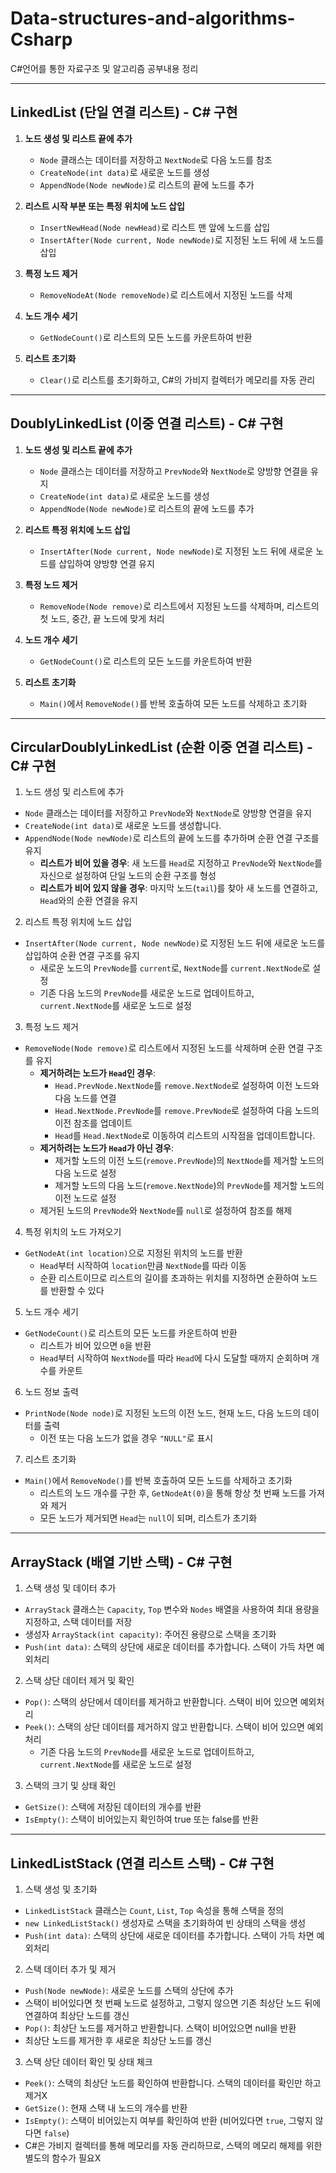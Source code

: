 # Data-structures-and-algorithms-Csharp
C#언어를 통한 자료구조 및 알고리즘 공부내용 정리

---

## LinkedList (단일 연결 리스트) - C# 구현

1. **노드 생성 및 리스트 끝에 추가**  
   - `Node` 클래스는 데이터를 저장하고 `NextNode`로 다음 노드를 참조
   - `CreateNode(int data)`로 새로운 노드를 생성
   - `AppendNode(Node newNode)`로 리스트의 끝에 노드를 추가

2. **리스트 시작 부분 또는 특정 위치에 노드 삽입**  
   - `InsertNewHead(Node newHead)`로 리스트 맨 앞에 노드를 삽입
   - `InsertAfter(Node current, Node newNode)`로 지정된 노드 뒤에 새 노드를 삽입

3. **특정 노드 제거**  
   - `RemoveNodeAt(Node removeNode)`로 리스트에서 지정된 노드를 삭제

4. **노드 개수 세기**  
   - `GetNodeCount()`로 리스트의 모든 노드를 카운트하여 반환

5. **리스트 초기화**  
   - `Clear()`로 리스트를 초기화하고, C#의 가비지 컬렉터가 메모리를 자동 관리

---

## DoublyLinkedList (이중 연결 리스트) - C# 구현

1. **노드 생성 및 리스트 끝에 추가**  
   - `Node` 클래스는 데이터를 저장하고 `PrevNode`와 `NextNode`로 양방향 연결을 유지
   - `CreateNode(int data)`로 새로운 노드를 생성
   - `AppendNode(Node newNode)`로 리스트의 끝에 노드를 추가

2. **리스트 특정 위치에 노드 삽입**  
   - `InsertAfter(Node current, Node newNode)`로 지정된 노드 뒤에 새로운 노드를 삽입하여 양방향 연결 유지

3. **특정 노드 제거**  
   - `RemoveNode(Node remove)`로 리스트에서 지정된 노드를 삭제하며, 리스트의 첫 노드, 중간, 끝 노드에 맞게 처리

4. **노드 개수 세기**  
   - `GetNodeCount()`로 리스트의 모든 노드를 카운트하여 반환

5. **리스트 초기화**  
   - `Main()`에서 `RemoveNode()`를 반복 호출하여 모든 노드를 삭제하고 초기화
	
---

## CircularDoublyLinkedList (순환 이중 연결 리스트) - C# 구현

1. 노드 생성 및 리스트에 추가

- `Node` 클래스는 데이터를 저장하고 `PrevNode`와 `NextNode`로 양방향 연결을 유지
- `CreateNode(int data)`로 새로운 노드를 생성합니다.
- `AppendNode(Node newNode)`로 리스트의 끝에 노드를 추가하며 순환 연결 구조를 유지
  - **리스트가 비어 있을 경우**: 새 노드를 `Head`로 지정하고 `PrevNode`와 `NextNode`를 자신으로 설정하여 단일 노드의 순환 구조를 형성
  - **리스트가 비어 있지 않을 경우**: 마지막 노드(`tail`)를 찾아 새 노드를 연결하고, `Head`와의 순환 연결을 유지

2. 리스트 특정 위치에 노드 삽입

- `InsertAfter(Node current, Node newNode)`로 지정된 노드 뒤에 새로운 노드를 삽입하여 순환 연결 구조를 유지
  - 새로운 노드의 `PrevNode`를 `current`로, `NextNode`를 `current.NextNode`로 설정
  - 기존 다음 노드의 `PrevNode`를 새로운 노드로 업데이트하고, `current.NextNode`를 새로운 노드로 설정

3. 특정 노드 제거

- `RemoveNode(Node remove)`로 리스트에서 지정된 노드를 삭제하며 순환 연결 구조를 유지
  - **제거하려는 노드가 `Head`인 경우**:
    - `Head.PrevNode.NextNode`를 `remove.NextNode`로 설정하여 이전 노드와 다음 노드를 연결
    - `Head.NextNode.PrevNode`를 `remove.PrevNode`로 설정하여 다음 노드의 이전 참조를 업데이트
    - `Head`를 `Head.NextNode`로 이동하여 리스트의 시작점을 업데이트합니다.
  - **제거하려는 노드가 `Head`가 아닌 경우**:
    - 제거할 노드의 이전 노드(`remove.PrevNode`)의 `NextNode`를 제거할 노드의 다음 노드로 설정
    - 제거할 노드의 다음 노드(`remove.NextNode`)의 `PrevNode`를 제거할 노드의 이전 노드로 설정
  - 제거된 노드의 `PrevNode`와 `NextNode`를 `null`로 설정하여 참조를 해제

4. 특정 위치의 노드 가져오기

- `GetNodeAt(int location)`으로 지정된 위치의 노드를 반환
  - `Head`부터 시작하여 `location`만큼 `NextNode`를 따라 이동
  - 순환 리스트이므로 리스트의 길이를 초과하는 위치를 지정하면 순환하여 노드를 반환할 수 있다

5. 노드 개수 세기

- `GetNodeCount()`로 리스트의 모든 노드를 카운트하여 반환
  - 리스트가 비어 있으면 `0`을 반환
  - `Head`부터 시작하여 `NextNode`를 따라 `Head`에 다시 도달할 때까지 순회하며 개수를 카운트

6. 노드 정보 출력

- `PrintNode(Node node)`로 지정된 노드의 이전 노드, 현재 노드, 다음 노드의 데이터를 출력
  - 이전 또는 다음 노드가 없을 경우 `"NULL"`로 표시

7. 리스트 초기화

- `Main()`에서 `RemoveNode()`를 반복 호출하여 모든 노드를 삭제하고 초기화
  - 리스트의 노드 개수를 구한 후, `GetNodeAt(0)`을 통해 항상 첫 번째 노드를 가져와 제거
  - 모든 노드가 제거되면 `Head`는 `null`이 되며, 리스트가 초기화
  	
---

## ArrayStack (배열 기반 스택) - C# 구현

1. 스택 생성 및 데이터 추가

- `ArrayStack` 클래스는 `Capacity`, `Top` 변수와 `Nodes` 배열을 사용하여 최대 용량을 지정하고, 스택 데이터를 저장
- 생성자 `ArrayStack(int capacity)`: 주어진 용량으로 스택을 초기화
- `Push(int data)`: 스택의 상단에 새로운 데이터를 추가합니다. 스택이 가득 차면 예외처리
 
2. 스택 상단 데이터 제거 및 확인

- `Pop()`: 스택의 상단에서 데이터를 제거하고 반환합니다. 스택이 비어 있으면 예외처리
- `Peek()`: 스택의 상단 데이터를 제거하지 않고 반환합니다. 스택이 비어 있으면 예외처리
  - 기존 다음 노드의 `PrevNode`를 새로운 노드로 업데이트하고, `current.NextNode`를 새로운 노드로 설정

3. 스택의 크기 및 상태 확인

- `GetSize()`: 스택에 저장된 데이터의 개수를 반환
- `IsEmpty()`: 스택이 비어있는지 확인하여 true 또는 false를 반환

---

## LinkedListStack (연결 리스트 스택) - C# 구현

1. 스택 생성 및 초기화

- `LinkedListStack` 클래스는 `Count`, `List`, `Top` 속성을 통해 스택을 정의
- `new LinkedListStack()` 생성자로 스택을 초기화하여 빈 상태의 스택을 생성
- `Push(int data)`: 스택의 상단에 새로운 데이터를 추가합니다. 스택이 가득 차면 예외처리
 
2. 스택 데이터 추가 및 제거

- `Push(Node newNode)`: 새로운 노드를 스택의 상단에 추가
- 스택이 비어있다면 첫 번째 노드로 설정하고, 그렇지 않으면 기존 최상단 노드 뒤에 연결하여 최상단 노드를 갱신
- `Pop()`: 최상단 노드를 제거하고 반환합니다. 스택이 비어있으면 null을 반환
- 최상단 노드를 제거한 후 새로운 최상단 노드를 갱신

3. 스택 상단 데이터 확인 및 상태 체크

- `Peek()`: 스택의 최상단 노드를 확인하여 반환합니다. 스택의 데이터를 확인만 하고 제거X
- `GetSize()`: 현재 스택 내 노드의 개수를 반환
- `IsEmpty()`: 스택이 비어있는지 여부를 확인하여 반환 (비어있다면 `true`, 그렇지 않다면 `false`)
- C#은 가비지 컬렉터를 통해 메모리를 자동 관리하므로, 스택의 메모리 해제를 위한 별도의 함수가 필요X